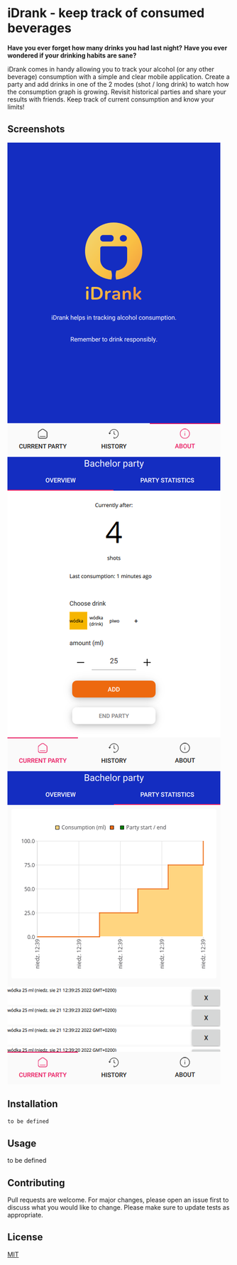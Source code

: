 # iDrank - keep track of consumed beverages

**Have you ever forget how many drinks you had last night?**
**Have you ever wondered if your drinking habits are sane?**

iDrank comes in handy allowing you to track your alcohol (or any other beverage) consumption with a simple and clear mobile application.
Create a party and add drinks in one of the 2 modes (shot / long drink) to watch how the consumption graph is growing.
Revisit historical parties and share your results with friends. Keep track of current consumption and know your limits!

## Screenshots

![About](demo/demo1.png)
![Party](demo/demo3.png)
![Stats](demo/demo2.png)

## Installation

```bash
to be defined
```

## Usage

to be defined

## Contributing
Pull requests are welcome. For major changes, please open an issue first to discuss what you would like to change.
Please make sure to update tests as appropriate.

## License
[MIT](https://choosealicense.com/licenses/mit/)
